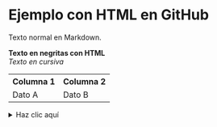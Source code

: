 # Ejemplo con HTML en GitHub

Texto normal en Markdown.

<b>Texto en negritas con HTML</b>  
<i>Texto en cursiva</i>

<table>
  <tr>
    <th>Columna 1</th>
    <th>Columna 2</th>
  </tr>
  <tr>
    <td>Dato A</td>
    <td>Dato B</td>
  </tr>
</table>

<details>
  <summary>Haz clic aquí</summary>
  Esto aparece al desplegar.
</details>
